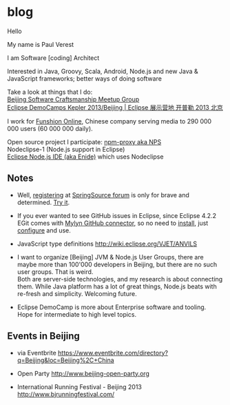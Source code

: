 # blog

Hello

My name is Paul Verest  

I am Software [coding] Architect

Interested in Java, Groovy, Scala, Android, Node.js and new Java & JavaScript frameworks; better ways of doing software


Take a look at things that I do:  
[Beijing Software Craftsmanship Meetup Group](http://www.meetup.com/BeijingSoftwareCraftsmanship/)  
[Eclipse DemoCamps Kepler 2013/Beijing | Eclipse 展示营地 开普勒 2013 北京 ](http://wiki.eclipse.org/Eclipse_DemoCamps_Kepler_2013/Beijing)  


I work for [Funshion Online](http://www.funshion.com/english/index.html), Chinese company serving media to 290 000 000 users (60 000 000 daily). 

Open source project I participate:
[npm-proxy aka NPS](https://github.com/funshion/npm-proxy)  
Nodeclipse-1 (Node.js support in Eclipse)  
[Eclipse Node.js IDE (aka Enide)](https://github.com/PaulVI/eclipse-node-ide) which uses Nodeclipse

## Notes   

- Well, [registering](http://forum.springsource.org/register.php) at [SpringSource forum](http://forum.springsource.org/forumdisplay.php)
 is only for brave and determined.
[Try it](http://forum.springsource.org/register.php).

- If you ever wanted to see GitHub issues in Eclipse, since Eclipse 4.2.2 EGit
 comes with [Mylyn GitHub connector](http://wiki.eclipse.org/EGit/GitHub/UserGuide),
so no need to [install](http://marketplace.eclipse.org/content/github-mylyn-connector),
 just [configure](https://github.com/PaulVI/eclipse-node-ide/blob/master/Hints.md#connect-eclipse-to-github-issues) and use.

- JavaScript type definitions
http://wiki.eclipse.org/VJET/ANVILS

- I want to organize [Beijing] JVM & Node.js User Groups,
there are maybe more than 100'000 developers in Beijing, but there are no such user groups. That is weird.  
Both are server-side technologies, and my research is about connecting them.
While Java platform has a lot of great things, Node.js beats with re-fresh and simplicity. Welcoming future.

- Eclipse DemoCamp is more about Enterprise software and tooling.  
Hope for intermediate to high level topics.

## Events in Beijing  

- via Eventbrite
https://www.eventbrite.com/directory?q=Beijing&loc=Beijing%2C+China

- Open Party
http://www.beijing-open-party.org

- International Running Festival - Beijing 2013
http://www.bjrunningfestival.com/
